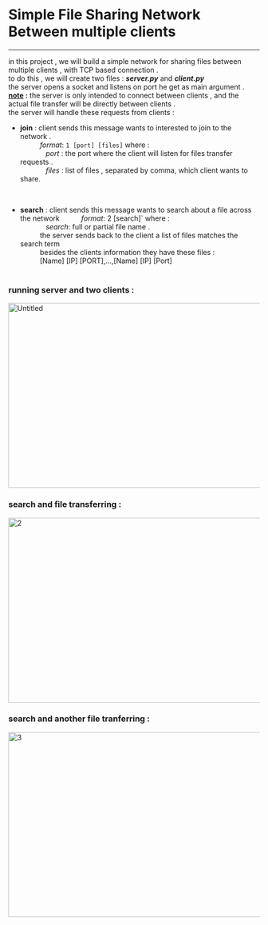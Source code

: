 # Simple File Sharing Network Between multiple clients

***
in this project , we will build a simple network for sharing files between multiple clients , with TCP based connection . <br>
to do this , we will create two files : _**server.py**_ and _**client.py**_ <br>
the server opens a socket and listens on port he get as main argument . <br>
**<u>note</u> :** the server is only intended to connect between clients , and the actual file transfer will be directly between clients . <br>
the server will handle these requests from clients : <br>

* **join** : client sends this message wants to interested to join to the network . <br>
&nbsp; &nbsp; &nbsp; &nbsp; &nbsp; _format_: `1 [port] [files]`  where : <br>
&nbsp; &nbsp; &nbsp; &nbsp; &nbsp;&nbsp;&nbsp;&nbsp; _port_ : the port where the client will listen for files transfer requests . <br>
&nbsp; &nbsp; &nbsp; &nbsp; &nbsp;&nbsp;&nbsp;&nbsp; _files_ :  list of files , separated by comma, which client wants to share. <br>
<br>

* **search** : client sends this message wants to search about a file across the network
&nbsp; &nbsp; &nbsp; &nbsp; &nbsp; _format_: 2 [search]`  where : <br>
&nbsp; &nbsp; &nbsp; &nbsp; &nbsp;&nbsp;&nbsp;&nbsp; _search_: full or partial file name . <br>
&nbsp; &nbsp; &nbsp; &nbsp; &nbsp; the server sends back to the client a list of files matches the search term <br>
&nbsp; &nbsp; &nbsp; &nbsp; &nbsp; besides the clients information they have these files : <br>
&nbsp; &nbsp; &nbsp; &nbsp; &nbsp; [Name] [IP] [PORT],...,[Name] [IP] [Port]
<br><br>
### running server and two clients :<br>
<img width="720" height="370" alt="Untitled" src="https://user-images.githubusercontent.com/69496372/89986884-d7f2dc00-dc85-11ea-87cb-2315eb3723c4.png">
<br>

### search and file transferring : <br>
<img width="720" height="370" alt="2" src="https://user-images.githubusercontent.com/69496372/89986886-d9240900-dc85-11ea-9738-d2ea2520e123.png">
<br>

### search and another file tranferring : <br>
<img width="720" height="370" alt="3" src="https://user-images.githubusercontent.com/69496372/89986891-da553600-dc85-11ea-941c-93752092122b.png">
<br>


